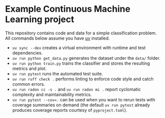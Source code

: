 # Example Continuous Machine Learning project

This repository contains code and data for a simple classification problem. All
commands below assume you have [uv](https://docs.astral.sh/uv/) installed.

- `uv sync --dev` creates a virtual environment with runtime and test dependencies.
- `uv run python get_data.py` generates the dataset under the `data/` folder.
- `uv run python train.py` trains the classifier and stores the resulting metrics and plot.
- `uv run pytest` runs the automated test suite.
- `uv run ruff check .` performs linting to enforce code style and catch common errors.
- `uv run radon cc -s .` and `uv run radon mi .` report cyclomatic complexity and maintainability metrics.
- `uv run pytest --cov=.` can be used when you want to rerun tests with coverage summaries on demand (the default `uv run pytest` already produces coverage reports courtesy of `pyproject.toml`).
